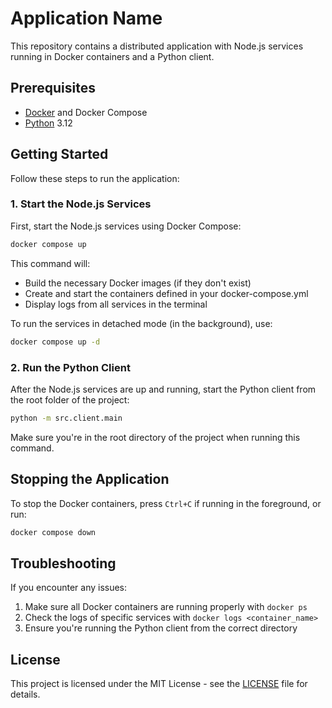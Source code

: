 # Application Name

This repository contains a distributed application with Node.js services running in Docker containers and a Python client.

## Prerequisites

- [Docker](https://www.docker.com/get-started) and Docker Compose
- [Python](https://www.python.org/downloads/) 3.12

## Getting Started

Follow these steps to run the application:

### 1. Start the Node.js Services

First, start the Node.js services using Docker Compose:

```bash
docker compose up
```

This command will:
- Build the necessary Docker images (if they don't exist)
- Create and start the containers defined in your docker-compose.yml
- Display logs from all services in the terminal

To run the services in detached mode (in the background), use:

```bash
docker compose up -d
```

### 2. Run the Python Client

After the Node.js services are up and running, start the Python client from the root folder of the project:

```bash
python -m src.client.main
```

Make sure you're in the root directory of the project when running this command.

## Stopping the Application

To stop the Docker containers, press `Ctrl+C` if running in the foreground, or run:

```bash
docker compose down
```

## Troubleshooting

If you encounter any issues:

1. Make sure all Docker containers are running properly with `docker ps`
2. Check the logs of specific services with `docker logs <container_name>`
3. Ensure you're running the Python client from the correct directory

## License

This project is licensed under the MIT License - see the [LICENSE](LICENSE) file for details.